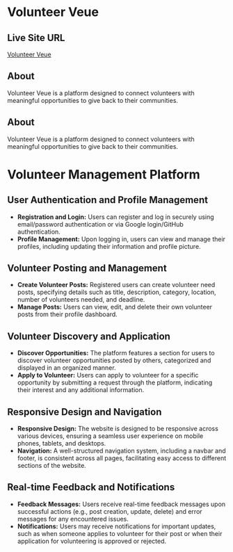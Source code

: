 # Volunteer Veue

## Live Site URL
[Volunteer Veue](https://volunteer-venu-a11.web.app/)

## About
Volunteer Veue is a platform designed to connect volunteers with meaningful opportunities to give back to their communities.

## About
Volunteer Veue is a platform designed to connect volunteers with meaningful opportunities to give back to their communities.


# Volunteer Management Platform

## User Authentication and Profile Management

- **Registration and Login:** Users can register and log in securely using email/password authentication or via Google login/GitHub authentication.
- **Profile Management:** Upon logging in, users can view and manage their profiles, including updating their information and profile picture.

## Volunteer Posting and Management

- **Create Volunteer Posts:** Registered users can create volunteer need posts, specifying details such as title, description, category, location, number of volunteers needed, and deadline.
- **Manage Posts:** Users can view, edit, and delete their own volunteer posts from their profile dashboard.

## Volunteer Discovery and Application

- **Discover Opportunities:** The platform features a section for users to discover volunteer opportunities posted by others, categorized and displayed in an organized manner.
- **Apply to Volunteer:** Users can apply to volunteer for a specific opportunity by submitting a request through the platform, indicating their interest and any additional information.

## Responsive Design and Navigation

- **Responsive Design:** The website is designed to be responsive across various devices, ensuring a seamless user experience on mobile phones, tablets, and desktops.
- **Navigation:** A well-structured navigation system, including a navbar and footer, is consistent across all pages, facilitating easy access to different sections of the website.

## Real-time Feedback and Notifications

- **Feedback Messages:** Users receive real-time feedback messages upon successful actions (e.g., post creation, update, delete) and error messages for any encountered issues.
- **Notifications:** Users may receive notifications for important updates, such as when someone applies to volunteer for their post or when their application for volunteering is approved or rejected.
